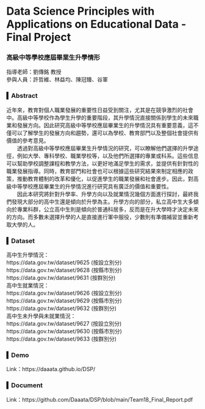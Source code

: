 # Data Science Principles with Applications on Educational Data - Final Project
<h3>高級中等學校應屆畢業生升學情形</h3>
指導老師：劉傳銘 教授<br>
參與人員：許哲維、林益均、陳冠臻、谷軍<br>
<h3>▍Abstract</h3>
近年來，教育對個人職業發展的重要性日益受到關注，尤其是在競爭激烈的社會中。高級中等學校作為學生升學的重要階段，其升學情況直接關係到學生的未來職業和發展方向。因此研究高級中等學校應屆畢業生的升學情況具有重要意義，這不僅可以了解學生的發展方向和趨勢，還可以為學校、教育部門以及整個社會提供有價值的參考意見。<br>
　　透過對高級中等學校應屆畢業生升學情況的研究，可以瞭解他們選擇的升學途徑，例如大學、專科學校、職業學校等，以及他們所選擇的專業或科系。這些信息可以幫助學校調整課程和教學方法，以更好地滿足學生的需求，並提供有針對性的職業發展指導。同時，教育部門和社會也可以根據這些研究結果來制定相應的政策，推動教育體制的改革和優化，以促進學生的職業發展和社會進步。因此，對高級中等學校應屆畢業生的升學情況進行研究具有廣泛的價值和重要性。<br>
　　因此本研究將針對升學率、升學方向以及就業情況幾個方面進行探討，最終我們發現大部分的高中生還是傾向於升學為主。升學方向的部分，私立高中生大多傾向於專業科群，公立高中生則是傾向於普通科居多，反而是在升大學時才決定未來的方向。而多數未選擇升學的人是直接進行軍中服役，少數則有準備補習並重新考取大學的人。<br>
<h3>▍Dataset</h3>
高中生升學情況：<br>
https://data.gov.tw/dataset/9625 (按設立別分)<br>
https://data.gov.tw/dataset/9628 (按縣市別分)<br>
https://data.gov.tw/dataset/9631 (按群別分)<br>
高中生就業情況：<br>
https://data.gov.tw/dataset/9626 (按設立別分)<br>
https://data.gov.tw/dataset/9629 (按縣市別分)<br>
https://data.gov.tw/dataset/9632 (按群別分)<br>
高中生未升學與未就業情況：<br>
https://data.gov.tw/dataset/9627 (按設立別分)<br>
https://data.gov.tw/dataset/9630 (按縣市別分)<br>
https://data.gov.tw/dataset/9633 (按群別分)<br>

<h3>▍Demo</h3>
Link：https://daaata.github.io/DSP/<br>
<h3>▍Document</h3>
Link：https://github.com/Daaata/DSP/blob/main/Team18_Final_Report.pdf <br>
